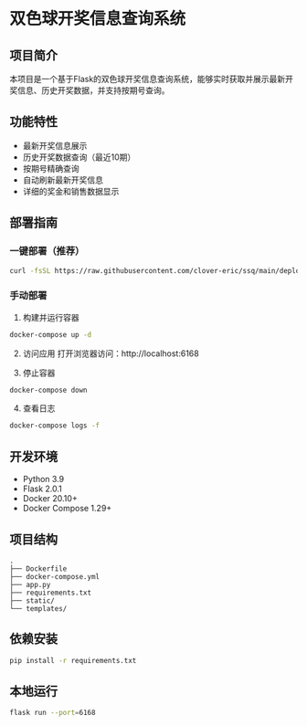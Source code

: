 # 双色球开奖信息查询系统

## 项目简介
本项目是一个基于Flask的双色球开奖信息查询系统，能够实时获取并展示最新开奖信息、历史开奖数据，并支持按期号查询。

## 功能特性
- 最新开奖信息展示
- 历史开奖数据查询（最近10期）
- 按期号精确查询
- 自动刷新最新开奖信息
- 详细的奖金和销售数据显示

## 部署指南

### 一键部署（推荐）
```bash
curl -fsSL https://raw.githubusercontent.com/clover-eric/ssq/main/deploy.sh | bash
```

### 手动部署

1. 构建并运行容器
```bash
docker-compose up -d
```

2. 访问应用
打开浏览器访问：http://localhost:6168

3. 停止容器
```bash
docker-compose down
```

4. 查看日志
```bash
docker-compose logs -f
```

## 开发环境
- Python 3.9
- Flask 2.0.1
- Docker 20.10+
- Docker Compose 1.29+

## 项目结构
```
.
├── Dockerfile
├── docker-compose.yml
├── app.py
├── requirements.txt
├── static/
└── templates/
```

## 依赖安装
```bash
pip install -r requirements.txt
```

## 本地运行
```bash
flask run --port=6168
